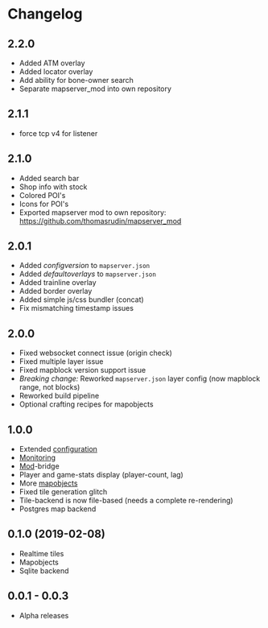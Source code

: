 
# Changelog

## 2.2.0

* Added ATM overlay
* Added locator overlay
* Add ability for bone-owner search
* Separate mapserver_mod into own repository

## 2.1.1

* force tcp v4 for listener

## 2.1.0

* Added search bar
* Shop info with stock
* Colored POI's
* Icons for POI's
* Exported mapserver mod to own repository: https://github.com/thomasrudin/mapserver_mod

## 2.0.1
* Added *configversion* to `mapserver.json`
* Added *defaultoverlays* to `mapserver.json`
* Added trainline overlay
* Added border overlay
* Added simple js/css bundler (concat)
* Fix mismatching timestamp issues

## 2.0.0
* Fixed websocket connect issue (origin check)
* Fixed multiple layer issue
* Fixed mapblock version support issue
* *Breaking change:* Reworked `mapserver.json` layer config (now mapblock range, not blocks)
* Reworked build pipeline
* Optional crafting recipes for mapobjects

## 1.0.0
* Extended [configuration](config.md)
* [Monitoring](prometheus.md)
* [Mod](mod.md)-bridge
* Player and game-stats display (player-count, lag)
* More [mapobjects](mapobjects.md)
* Fixed tile generation glitch
* Tile-backend is now file-based (needs a complete re-rendering)
* Postgres map backend

## 0.1.0 (2019-02-08)
* Realtime tiles
* Mapobjects
* Sqlite backend

## 0.0.1 - 0.0.3
* Alpha releases
